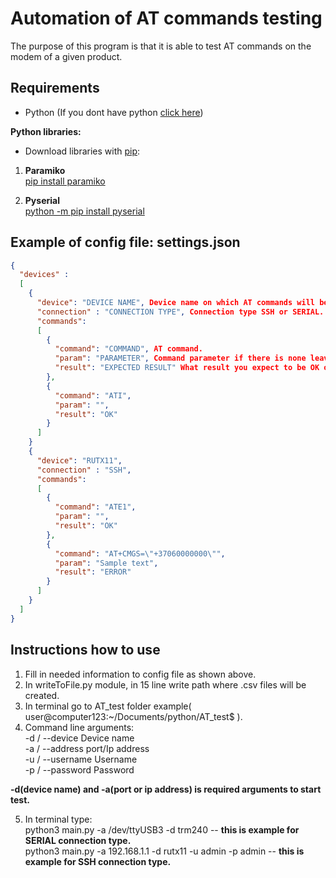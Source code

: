 # Automation of AT commands testing  
The purpose of this program is that it is able to test AT commands on the modem of a given product.
## Requirements
- Python (If you dont have python [click here](https://realpython.com/installing-python/))  
  
**Python libraries:**  
  
- Download libraries with [pip](https://pip.pypa.io/en/stable/):  
1. **Paramiko**  
[pip install paramiko](https://www.paramiko.org/installing.html)  
  
2. **Pyserial**  
[python -m pip install pyserial](https://pyserial.readthedocs.io/en/latest/pyserial.html)  

## Example of config file: settings.json

```json
{
  "devices" : 
  [
    { 
      "device": "DEVICE NAME", Device name on which AT commands will be tested.
      "connection" : "CONNECTION TYPE", Connection type SSH or SERIAL.
      "commands": 
      [
        {
          "command": "COMMAND", AT command.
          "param": "PARAMETER", Command parameter if there is none leave "".
          "result": "EXPECTED RESULT" What result you expect to be OK or ERROR.
        },
        {
          "command": "ATI",
          "param": "",
          "result": "OK"
        }
      ]
    }
    {
      "device": "RUTX11",
      "connection" : "SSH",
      "commands": 
      [
        {
          "command": "ATE1",
          "param": "",
          "result": "OK"
        },
        {
          "command": "AT+CMGS=\"+37060000000\"",
          "param": "Sample text",
          "result": "ERROR"
        }
      ]
    }
  ]
}
```

## Instructions how to use

1. Fill in needed information to config file as shown above.
2. In writeToFile.py module, in 15 line write path where .csv files will be created.
3. In terminal go to AT_test folder example( user@computer123:~/Documents/python/AT_test$ ).
4. Command line arguments:  
  -d / --device Device name  
  -a / --address port/Ip address  
  -u / --username Username  
  -p / --password Password  
  
 **-d(device name) and -a(port or ip address) is required arguments to start test.**  
    
5. In terminal type:  
  python3 main.py -a /dev/ttyUSB3 -d trm240     -- **this is example for SERIAL connection type.**   
  python3 main.py -a 192.168.1.1 -d rutx11 -u admin -p admin     -- **this is example for SSH connection type.**  
